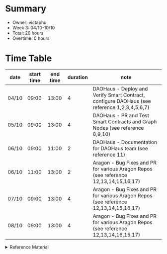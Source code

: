 # Summary
* Owner: victaphu
* Week 3: 04/10-10/10
* Total: 20 hours
* Overtime: 0 hours

# Time Table
| date  | start time  | end time | duration  |  note |
|---|---|---|---|---|
| 04/10 | 09:00 | 13:00 | 4 | DAOHaus - Deploy and Verify Smart Contract, configure DAOHaus (see reference 1,2,3,4,5,6,7) |
| 05/10 | 09:00 | 13:00 | 4 | DAOHaus - PR and Test Smart Contracts and Graph Nodes (see reference 8,9,10) |
| 06/10 | 09:00 | 11:00 | 2 | DAOHaus - Documentation for DAOHaus team (see reference 11) |
| 06/10 | 11:00 | 13:00 | 2 | Aragon - Bug Fixes and PR for various Aragon Repos (see reference 12,13,14,15,16,17) |
| 07/10 | 09:00 | 13:00 | 4 | Aragon - Bug Fixes and PR for various Aragon Repos (see reference 12,13,14,15,16,17) |
| 08/10 | 09:00 | 13:00 | 4 | Aragon - Bug Fixes and PR for various Aragon Repos (see reference 12,13,14,16,15,17) | 

<details>
  <summary>Reference Material </summary>
  
  1. [DAOHaus - Deploy and Verify Smart Contract, configure DAOHaus - SafeMinion](https://github.com/HausDAO/MinionSummonerV2/blob/main/contracts/SafeMinion.sol)
  2. [DAOHaus - Deploy and Verify Smart Contract, configure DAOHaus - Verify SafeMinion Summoner](https://explorer.harmony.one/address/0xb6890e1e323a3ec44a789ae9eba5f222a6cb1a76?activeTab=7)
  3. [DAOHaus - Deploy and Verify Smart Contract, configure DAOHaus - Verify Safe Minion](https://explorer.harmony.one/address/0x7174b8491092e8a7579c5ceaf8b21fac77fa13a2?activeTab=7)
  4. [DAOHaus - Deploy and Verify Smart Contract, configure DAOHaus - Verify Gnosis Safe](https://explorer.harmony.one/address/0xdc45bd0e1bc7d27511277f1fd949e337bc89b7f8?activeTab=7)
  5. [DAOHaus - Deploy and Verify Smart Contract, configure DAOHaus - Verify CompatibleFallbackHandler](https://explorer.harmony.one/address/0x0b8f0bda7e0c3c1f90781f83c9d0ad864261a386?activeTab=7)
  6. [DAOHaus - Deploy and Verify Smart Contract, configure DAOHaus - Verify MultiSend](https://explorer.harmony.one/address/0xb2b0875c54dad0dd67debdc9e8109a78c2cbbb13?activeTab=7)
  7. [DAOHaus - Deploy and Verify Smart Contract, configure DAOHaus - Verify SignMessageLib](https://explorer.harmony.one/address/0x035bacd91cb7ad9c400cbe1b2712b4a55f5c007c?activeTab=7)
  8. [DAOHaus - PR and Test Smart Contracts and Graph Nodes - PR for DAOHaus Configuration](https://github.com/HausDAO/daohaus-app/pull/1433)
  9. [DAOHaus - PR and Test Smart Contracts and Graph Nodes - erc721 graph deploy for DAOHaus](https://graph.t.hmny.io:8000/subgraphs/name/harmony/harmony-erc721-subgraph/graphql)
  10. [DAOHaus - PR and Test Smart Contracts and Graph Nodes - erc1155 graph deploy for DAOHaus](https://graph.t.hmny.io:8000/subgraphs/name/harmony/harmony-erc1155-subgraph/graphql)
  11. [DAOHaus - Documentation for DAOHaus team - populate details for DAOHaus PR](https://forum.daohaus.club/t/proposal-add-new-network-for-harmony-protocol-on-daohaus/1944)
  12. [Aragon - Bug Fixes and PR for various Aragon Repos - Aragon.js PR](https://github.com/aragon/aragon.js/pull/490)
  13. [Aragon - Bug Fixes and PR for various Aragon Repos - aragon-apps PR](https://github.com/aragon/aragon-apps/pull/1336)
  14. [Aragon - Bug Fixes and PR for various Aragon Repos - dao-templates PR](https://github.com/aragon/dao-templates/pull/178)
  15. [Aragon - Bug Fixes and PR for various Aragon Repos - use-wallet PR](https://github.com/aragon/use-wallet/pull/139)
  16. [Aragon - Bug Fixes and PR for various Aragon Repos - client PR](https://github.com/aragon/client/pull/1662)
  17. [Aragon - Bug Fixes and PR for various Aragon Repos - ui PR](https://github.com/aragon/ui/pull/861)
</details>
